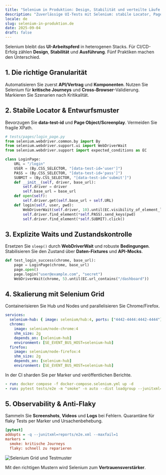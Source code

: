 ```yaml
---
title: "Selenium in Produktion: Design, Stabilität und verteilte Läufe in 5 Praktiken"
description: "Zuverlässige UI-Tests mit Selenium: stabile Locator, Page Objects, explizite Waits, Selenium Grid und Observability."
locale: de
slug: selenium-in-produktion.de
date: 2025-09-04
draft: false
---
```


Selenium bleibt das **UI-Arbeitspferd** in heterogenen Stacks. Für CI/CD-Erfolg zählen **Design**,
**Stabilität** und **Ausführung**. Fünf Praktiken machen den Unterschied.

## 1. Die richtige Granularität

Automatisieren Sie zuerst **API/Vertrag** und **Komponenten**. Nutzen Sie Selenium für **kritische
Journeys** und **Cross-Browser**-Validierung. Markieren Sie Szenarien nach Kritikalität.

## 2. Stabile Locator & Entwurfsmuster

Bevorzugen Sie **data-test-id** und **Page Object/Screenplay**. Vermeiden Sie fragile XPath.

```python
# tests/pages/login_page.py
from selenium.webdriver.common.by import By
from selenium.webdriver.support.ui import WebDriverWait
from selenium.webdriver.support import expected_conditions as EC

class LoginPage:
    URL = "/login"
    USER = (By.CSS_SELECTOR, "[data-test-id='user']")
    PASS = (By.CSS_SELECTOR, "[data-test-id='pass']")
    SUBMIT = (By.CSS_SELECTOR, "[data-test-id='submit']")
    def __init__(self, driver, base_url):
        self.driver = driver
        self.base_url = base_url
    def open(self):
        self.driver.get(self.base_url + self.URL)
    def login(self, user, pwd):
        WebDriverWait(self.driver, 10).until(EC.visibility_of_element_located(self.USER)).send_keys(user)
        self.driver.find_element(*self.PASS).send_keys(pwd)
        self.driver.find_element(*self.SUBMIT).click()
```

## 3. Explizite Waits und Zustandskontrolle

Ersetzen Sie `sleep()` durch **WebDriverWait** und robuste **Bedingungen**. Stabilisieren Sie den
Zustand über **Daten-Fixtures** und **API-Mocks**.

```python
def test_login_success(chrome, base_url):
    page = LoginPage(chrome, base_url)
    page.open()
    page.login("user@example.com", "secret")
    WebDriverWait(chrome, 5).until(EC.url_contains("/dashboard"))
```

## 4. Skalierung mit Selenium Grid

Containerisieren Sie Hub und Nodes und parallelisieren Sie Chrome/Firefox.

```yaml
services:
  selenium-hub: { image: selenium/hub:4, ports: ["4442-4444:4442-4444"] }
  chrome:
    image: selenium/node-chrome:4
    shm_size: 2g
    depends_on: [selenium-hub]
    environment: [SE_EVENT_BUS_HOST=selenium-hub]
  firefox:
    image: selenium/node-firefox:4
    shm_size: 2g
    depends_on: [selenium-hub]
    environment: [SE_EVENT_BUS_HOST=selenium-hub]
```

In der CI sharden Sie per Marker und veröffentlichen Berichte.

```yaml
- run: docker compose -f docker-compose.selenium.yml up -d
- run: pytest tests/e2e -m "smoke" -n auto --dist loadgroup --junitxml=reports/e2e.xml
```

## 5. Observability & Anti-Flaky

Sammeln Sie **Screenshots**, **Videos** und **Logs** bei Fehlern. Quarantäne für flaky Tests per
Marker und Ursachenbehebung.

```ini
[pytest]
addopts = -q --junitxml=reports/e2e.xml --maxfail=1
markers = 
  smoke: kritische Journeys
  flaky: schnell zu reparieren
```

![Selenium Grid und Testmuster](/images/placeholder_light_gray_block.png)

Mit den richtigen Mustern wird Selenium zum **Vertrauensverstärker**.


